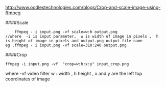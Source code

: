 http://www.oodlestechnologies.com/blogs/Crop-and-scale-image-using-ffmpeg

####Scale
```
    ffmpeg - i input.png -vf scale=w:h output.png  
//where  -i is input parameter,  w is width of image in pixels ,  h  is height of image in pixels and output.png output file name
eg .ffmpeg - i input.png -vf scale=310:240 output.png
```

####Crop
```
ffmpeg -i input.png -vf  "crop=w:h:x:y" input_crop.png
```
 
where -vf  video filter
w : width , h height , x and y are the left top coordinates of image



